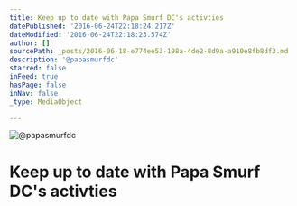 ```yaml
---
title: Keep up to date with Papa Smurf DC's activties
datePublished: '2016-06-24T22:18:24.217Z'
dateModified: '2016-06-24T22:18:23.574Z'
author: []
sourcePath: _posts/2016-06-18-e774ee53-198a-4de2-8d9a-a910e8fb8df3.md
description: '@papasmurfdc'
starred: false
inFeed: true
hasPage: false
inNav: false
_type: MediaObject

---
```

![@papasmurfdc](https://the-grid-user-content.s3-us-west-2.amazonaws.com/3c5e1ff7-f449-4195-bc9f-1ab70d194e64.jpg)

# Keep up to date with Papa Smurf DC's activties